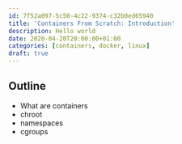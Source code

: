 ```yaml
---
id: 7f52a097-5c50-4c22-9374-c32b0ed65940
title: 'Containers From Scratch: Introduction'
description: Hello world
date: 2020-04-20T20:00:00+01:00
categories: [containers, docker, linux]
draft: true
---
```


## Outline
- What are containers
- chroot
- namespaces
- cgroups
